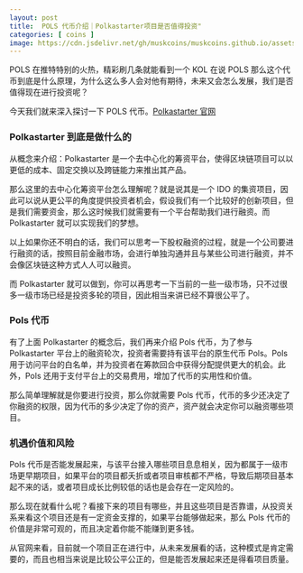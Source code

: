 ```yaml
---
layout: post
title:  POLS 代币介绍｜Polkastarter项目是否值得投资"
categories: [ coins ]
image: https://cdn.jsdelivr.net/gh/muskcoins/muskcoins.github.io/assets/images/pols.webp
---
```

POLS 在推特特别的火热，精彩刷几条就能看到一个 KOL 在说 POLS 那么这个代币到底是什么原理，为什么这么多人会对他有期待，未来又会怎么发展，我们是否值得现在进行投资呢？

今天我们就来深入探讨一下 POLS 代币。[Polkastarter 官网](/302.html?target=https://polkastarter.com/)

### Polkastarter 到底是做什么的
从概念来介绍：Polkastarter 是一个去中心化的筹资平台，使得区块链项目可以以更低的成本、固定交换以及跨链能力来推出其产品。

那么这里的去中心化筹资平台怎么理解呢？就是说其是一个 IDO 的集资项目，因此可以说从更公平的角度提供投资者机会，假设我们有一个比较好的创新项目，但是我们需要资金，那么这时候我们就需要有一个平台帮助我们进行融资。而 Polkastarter 就可以实现我们的梦想。

以上如果你还不明白的话，我们可以思考一下股权融资的过程，就是一个公司要进行融资的话，按照目前金融市场，会进行单独沟通并且与某些公司进行融资，并不会像区块链这种方式人人可以融资。

而 Polkastarter 就可以做到，你可以再思考一下当前的一些一级市场，只不过很多一级市场已经是投资多轮的项目，因此相当来讲已经不算很公平了。

### Pols 代币
有了上面 Polkastarter 的概念后，我们再来介绍 Pols 代币，为了参与 Polkastarter 平台上的融资轮次，投资者需要持有该平台的原生代币 Pols。Pols 用于访问平台的白名单，并为投资者在筹款回合中获得分配提供更大的机会。此外，Pols 还用于支付平台上的交易费用，增加了代币的实用性和价值。

那么简单理解就是你要进行投资，那么你就需要 Pols 代币，代币的多少还决定了你融资的权限，因为代币的多少决定了你的资产，资产就会决定你可以融资哪些项目。

### 机遇价值和风险
Pols 代币是否能发展起来，与该平台接入哪些项目息息相关，因为都属于一级市场更早期项目，如果平台的项目都夭折或者项目审核都不严格，导致后期项目基本起不来的话，或者项目成长比例较低的话也是会存在一定风险的。

那么现在就看什么呢？看接下来的项目有哪些，并且这些项目是否靠谱，从投资关系来看这个项目还是有一定资金支撑的，如果平台能够做起来，那么 Pols 代币的价值是非常可观的，而且决定着你能不能赚到更多钱。

从官网来看，目前就一个项目正在进行中，从未来发展看的话，这种模式是肯定需要的，而且也相当来说是比较公平公正的，但是能否发展起来还是得看项目质量。